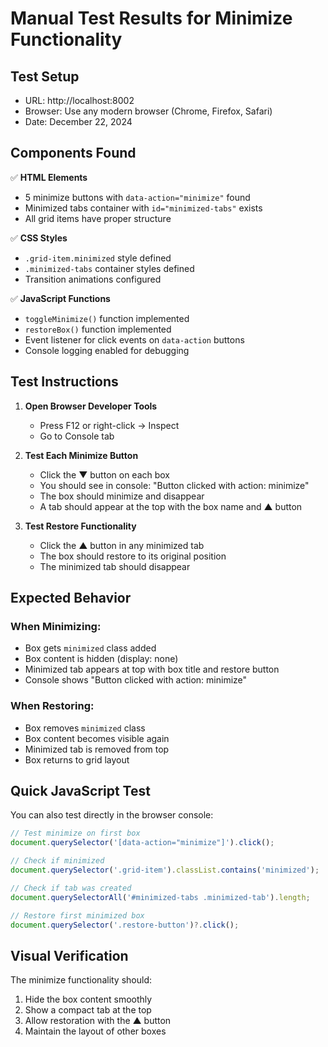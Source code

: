 # Manual Test Results for Minimize Functionality

## Test Setup
- URL: http://localhost:8002
- Browser: Use any modern browser (Chrome, Firefox, Safari)
- Date: December 22, 2024

## Components Found
✅ **HTML Elements**
- 5 minimize buttons with `data-action="minimize"` found
- Minimized tabs container with `id="minimized-tabs"` exists
- All grid items have proper structure

✅ **CSS Styles**
- `.grid-item.minimized` style defined
- `.minimized-tabs` container styles defined
- Transition animations configured

✅ **JavaScript Functions**
- `toggleMinimize()` function implemented
- `restoreBox()` function implemented
- Event listener for click events on `data-action` buttons
- Console logging enabled for debugging

## Test Instructions

1. **Open Browser Developer Tools**
   - Press F12 or right-click → Inspect
   - Go to Console tab

2. **Test Each Minimize Button**
   - Click the ▼ button on each box
   - You should see in console: "Button clicked with action: minimize"
   - The box should minimize and disappear
   - A tab should appear at the top with the box name and ▲ button

3. **Test Restore Functionality**
   - Click the ▲ button in any minimized tab
   - The box should restore to its original position
   - The minimized tab should disappear

## Expected Behavior

### When Minimizing:
- Box gets `minimized` class added
- Box content is hidden (display: none)
- Minimized tab appears at top with box title and restore button
- Console shows "Button clicked with action: minimize"

### When Restoring:
- Box removes `minimized` class
- Box content becomes visible again
- Minimized tab is removed from top
- Box returns to grid layout

## Quick JavaScript Test

You can also test directly in the browser console:

```javascript
// Test minimize on first box
document.querySelector('[data-action="minimize"]').click();

// Check if minimized
document.querySelector('.grid-item').classList.contains('minimized');

// Check if tab was created
document.querySelectorAll('#minimized-tabs .minimized-tab').length;

// Restore first minimized box
document.querySelector('.restore-button')?.click();
```

## Visual Verification

The minimize functionality should:
1. Hide the box content smoothly
2. Show a compact tab at the top
3. Allow restoration with the ▲ button
4. Maintain the layout of other boxes